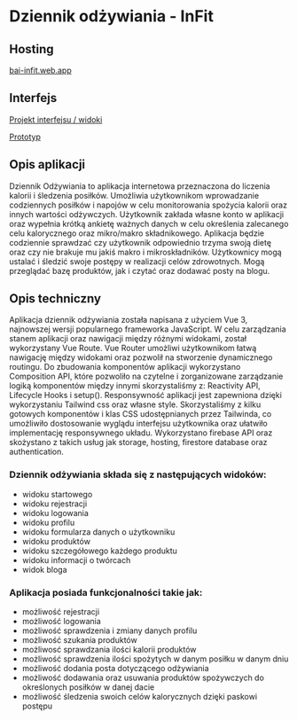 # Dziennik odżywiania - InFit

## Hosting
[bai-infit.web.app](https://bai-infit.web.app/)

## Interfejs
[Projekt interfejsu / widoki](https://marvelapp.com/prototype/c6fj0f3/screens)

[Prototyp](https://marvelapp.com/prototype/c6fj0f3/screen/94319244)

## Opis aplikacji
Dziennik Odżywiania to aplikacja internetowa przeznaczona do liczenia kalorii i śledzenia posiłków. Umożliwia użytkownikom wprowadzanie codziennych posiłków i napojów w celu monitorowania spożycia kalorii oraz innych wartości odżywczych. Użytkownik zakłada własne konto w aplikacji oraz wypełnia krótką ankietę ważnych danych w celu określenia zalecanego celu kalorycznego oraz mikro/makro składnikowego. Aplikacja będzie codziennie sprawdzać czy użytkownik odpowiednio trzyma swoją dietę oraz czy nie brakuje mu jakiś makro i mikroskładników. Użytkownicy mogą ustalać i śledzić swoje postępy w realizacji celów zdrowotnych. Mogą przeglądać bazę produktów, jak i czytać oraz dodawać posty na blogu. 

## Opis techniczny

Aplikacja dziennik odżywiania  została napisana z użyciem Vue 3, najnowszej wersji popularnego frameworka JavaScript. 
W celu zarządzania stanem aplikacji oraz nawigacji między różnymi widokami, został wykorzystany Vue Route. Vue Router umożliwi użytkownikom łatwą nawigację między widokami oraz pozwolił na stworzenie dynamicznego routingu.
Do zbudowania komponentów aplikacji wykorzystano Composition API, które pozwoliło na czytelne i zorganizowane zarządzanie logiką komponentów między innymi skorzystaliśmy z: Reactivity API, Lifecycle Hooks i setup().
Responsywność aplikacji jest zapewniona dzięki wykorzystaniu Tailwind css oraz własne style. Skorzystaliśmy z kilku gotowych komponentów i klas CSS udostępnianych przez Tailwinda, co umożliwiło dostosowanie wyglądu interfejsu użytkownika oraz ułatwiło implementację responsywnego układu. Wykorzystano firebase API oraz skożystano z takich usług jak storage, hosting, firestore database oraz authentication.


### Dziennik odżywiania składa się z następujących widoków:
- widoku startowego
- widoku rejestracji
- widoku logowania
- widoku profilu
- widoku formularza danych o użytkowniku
- widoku produktów 
- widoku szczegółowego każdego produktu
- widoku informacji o twórcach
- widok bloga

### Aplikacja posiada funkcjonalności takie jak:
- możliwość rejestracji
- możliwość logowania
- możliwość sprawdzenia i zmiany danych profilu
- możliwość szukania produktów 
- możliwosć sprawdzania ilości kalorii produktów
- możliwość sprawdzenia ilości spożytych w danym posiłku w danym dniu 
- możliwość dodania posta dotyczącego odżywiania
- możliwość dodawania oraz usuwania produktów spożywczych do określonych posiłków w danej dacie
- możliwość śledzenia swoich celów kalorycznych dzięki paskowi postępu
  









